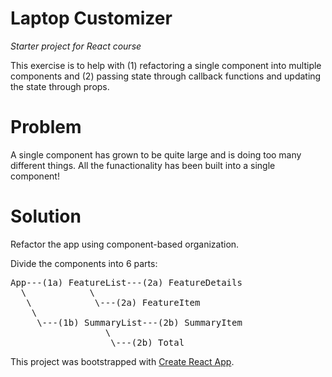 # Laptop Customizer
_Starter project for React course_

This exercise is to help with (1) refactoring a single component into multiple components and (2) passing state through callback functions and updating the state through props.

# Problem
A single component has grown to be quite large and is doing too many different things. All the funactionality has been built into a single component!

# Solution
Refactor the app using component-based organization.

Divide the components into 6 parts:

<pre>
App---(1a) FeatureList---(2a) FeatureDetails
  \            \
   \            \---(2a) FeatureItem
    \
     \---(1b) SummaryList---(2b) SummaryItem
                  \
                   \---(2b) Total
</pre>

This project was bootstrapped with [Create React App](https://github.com/facebook/create-react-app).
